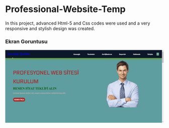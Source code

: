 <h1> Professional-Website-Temp</h1>

<p>In this project, advanced Html-5 and Css codes were used and a very responsive and stylish design was created.</p>


<h3>Ekran Goruntusu</h3>

![](ekrangoruntusu.gif)
